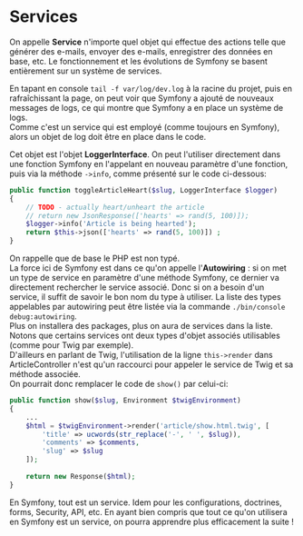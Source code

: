# Services

On appelle **Service** n'importe quel objet qui effectue des actions telle que générer des e-mails, 
envoyer des e-mails, enregistrer des données en base, etc. Le fonctionnement et les évolutions de 
Symfony se basent entièrement sur un système de services. 

En tapant en console `tail -f var/log/dev.log` à la racine du projet, puis en rafraîchissant la page, on peut voir
que Symfony a ajouté de nouveaux messages de logs, ce qui montre que Symfony a en place un système de logs.  
Comme c'est un service qui est employé (comme toujours en Symfony), alors un objet de log doit être en place dans le code.  

Cet objet est l'objet **LoggerInterface**. On peut l'utiliser directement dans une fonction Symfony en l'appelant 
en nouveau paramètre d'une fonction, puis via la méthode `->info`, comme présenté sur le code ci-dessous: 
```PHP
public function toggleArticleHeart($slug, LoggerInterface $logger)
{
    // TODO - actually heart/unheart the article
    // return new JsonResponse(['hearts' => rand(5, 100)]);
    $logger->info('Article is being hearted');
    return $this->json(['hearts' => rand(5, 100)]) ;
}
```

On rappelle que de base le PHP est non typé.  
La force ici de Symfony est dans ce qu'on appelle l'**Autowiring** : si on met un type de service en paramètre 
d'une méthode Symfony, ce dernier va directement rechercher le service associé. Donc si on a besoin d'un service, il suffit 
de savoir le bon nom du type à utiliser. La liste des types appelables 
par autowiring peut être listée via la commande `./bin/console debug:autowiring`.  
Plus on installera des packages, plus on aura de services dans la liste. Notons que certains services ont deux types 
d'objet associés utilisables (comme pour Twig par exemple).  
D'ailleurs en parlant de Twig, l'utilisation de la ligne 
`this->render` dans ArticleController n'est qu'un raccourci pour appeler le service de Twig et sa méthode associée.  
On pourrait donc remplacer le code de `show()` par celui-ci:

```PHP
public function show($slug, Environment $twigEnvironment)
{
    ...   
    $html = $twigEnvironment->render('article/show.html.twig', [
        'title' => ucwords(str_replace('-', ' ', $slug)),
        'comments' => $comments,
        'slug' => $slug
    ]);
    
    return new Response($html);
}
```

En Symfony, tout est un service. Idem pour les configurations, doctrines, forms, Security, API, etc. En ayant bien compris 
que tout ce qu'on utilisera en Symfony est un service, on pourra apprendre plus efficacement la suite ! 